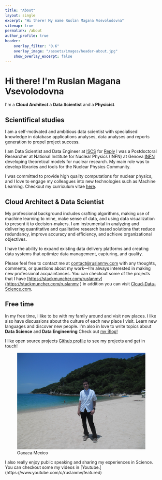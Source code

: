 ```yaml
---
title: "About"
layout: single
excerpt: "Hi there! My name Ruslan Magana Vsevolodovna"
sitemap: true
permalink: /about
author_profile: true
header:
    overlay_filter: "0.6"
    overlay_image: "/assets/images/header-about.jpg"
    show_overlay_excerpt: false
---
```


# Hi there! I'm Ruslan Magana Vsevolodovna

I'm a **Cloud Architect** a **Data Scientist** and a **Physicist**.

## Scientifical  studies

I am a self-motivated and ambitious data scientist with specialised knowledge in database applications analyses, data analyses and reports generation to propel project success.

I am Data Scientist and Data Engineer at [ISCS](https://iscsconsulting.com/company/)  for  [Reply](https://www.reply.com/it/topics/big-data-and-analytics/)  I was a Postdoctoral Researcher at National Institute for Nuclear Physics (INFN) at Genova [INFN](https://www.ge.infn.it) developing theoretical models for nuclear research.  My main role was to develop libraries and tools for the Nuclear Physics Community. 

I  was committed to provide high quality computations for nuclear physics,  and I love to engage my colleagues into new technologies such as Machine Learning. Checkout my curriculum vitae [here](https://cloud-data-science.com/).

## Cloud Architect  & Data Scientist



My professional background includes crafting algorithms, making use of machine learning to mine, make sense of data, and using data visualization to present it to decision-makers. I am instrumental in analyzing and delivering quantitative and qualitative research based solutions that reduce redundancy, improve accuracy and efficiency, and achieve organizational objectives. 

I have the ability to expand existing data delivery platforms and creating data systems that optimize data management, capturing, and quality. 

Please feel free to contact me at [contact@ruslanmv.com](mailto:contact@ruslanmv.com) with any thoughts, comments, or questions about my work—I’m always interested in making new professional acquaintances.  You can checkout some of  the projects that I have  [https://stackmuncher.com/ruslanmv](https://stackmuncher.com/ruslanmv )  in addition you can visit  [Cloud-Data-Science.com](https://cloud-data-science.com/index.php/services/).



## Free time

In my free time, I like to  be with my family around and visit new places. I like also have discussions about the culture of each new place I  visit. Learn new languages and discover new people. I'm also in love to write topics about **Data Science** and **Data Engineering** Check out  [my Blog! ](https://ruslanmv.com/blog) 

I like open source projects    [<i class="fab fa-github"></i>  Github profile](https://github.com/ruslanmv) to see my projects and get in touch!


<figure>
  <img src="/assets/images/attachment-about.jpg" alt="Oaxaca Mexico">
  <figcaption>Oaxaca Mexico</figcaption>
</figure>
I also really enjoy public speaking and sharing my experiences in Science. You can checkout some  my videos in [Youtube.](https://www.youtube.com/c/ruslanmv/featured)

